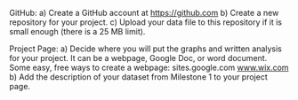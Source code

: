 GitHub:
a) Create a GitHub account at  https://github.com
b) Create a new repository for your project.
c) Upload your data file to this repository if it is small enough (there is a 25 MB limit).

Project Page:
a) Decide where you will put the graphs and written analysis for your project.  It can be a webpage, Google Doc, or word document. 
Some easy, free ways to create a webpage:
sites.google.com
www.wix.com
b) Add the description of your dataset from Milestone 1 to your project page. 